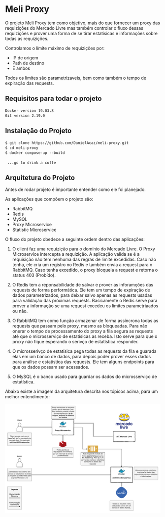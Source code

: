 # Meli Proxy 

O projeto Meli Proxy tem como objetivo, mais do que fornecer um proxy das requizições 
do Mercado Livre mas também controlar o fluxo dessas requizições e prover uma forma de 
se tirar estatísicas e informações sobre todas as requizições. 

Controlamos o límite máximo de requizições por:

* IP de origem
* Path de destino
* E ambos

Todos os límites são parametrizaveis, bem como também o tempo de expiração 
das requests.

## Requisitos para todar o projeto
````
Docker version 19.03.8
Git version 2.19.0
````

## Instalação do Projeto

```
$ git clone https://github.com/DanielAcaz/meli-proxy.git
$ cd meli-proxy
$ docker compose-up --build
 
 ...go to drink a coffe  
```

## Arquitetura do Projeto

Antes de rodar projeto é importante entender como ele foi planejado.

As aplicações que compõem o projeto são:

* RabbitMQ
* Redis
* MySQL
* Proxy Microservice
* Statistic Microservice

O fluxo do projeto obedece a seguinte ordem dentro das aplicações:

1. O client faz uma requizição para o domínio do Mercado Livre. O Proxy Microservice 
intercepta a requizição. A aplicação valida se é a requisição não tem nenhuma das 
regras de limite excedidas. Caso não tenha, ele cria um registro no Redis e também envia 
a request para o RabbitMQ. Caso tenha excedido, o proxy bloqueia a request e retorna o 
status 403 (Probído).

2. O Redis tem a reponsabilidade de salvar e prover as inforamções das requests de 
forma performática. Ele tem um tempo de expiração de dados parametrizados, para deixar 
salvo apenas as requests usadas para validação das próximas requests. Basicamente o Redis 
serve para prover a informação se uma request excedeu os limites parametriaados ou não.

3. O RabbitMQ tem como função armazenar de forma assíncrona todas as requests que 
passam pelo proxy, mesmo as bloqueadas. Para não onerar o tempo de processamento do
proxy a fila segura as requests até que o microsserviço de estatísicas as receba. 
Isto serve para que o proxy não fique esperando o serivço de estatística responder.

4. O microsserivço de estatísica pega todas as requests da fila e guarada elas em um 
banco de dados, para depois poder prover esses dados para análise e estatística das 
requests. Ele tem alguns endpoints para que os dados possam ser acessados.

5. O MySQL é o banco usado para guardar os dados do microsserviço de estatística.

Abaixo existe a imagem da arquitetura descrita nos tópicos acima, para um melhor entendimento:

<p align="center">
    <img src="./img/meli-proxy.png" alt="Arquitetura">
</p>  

 